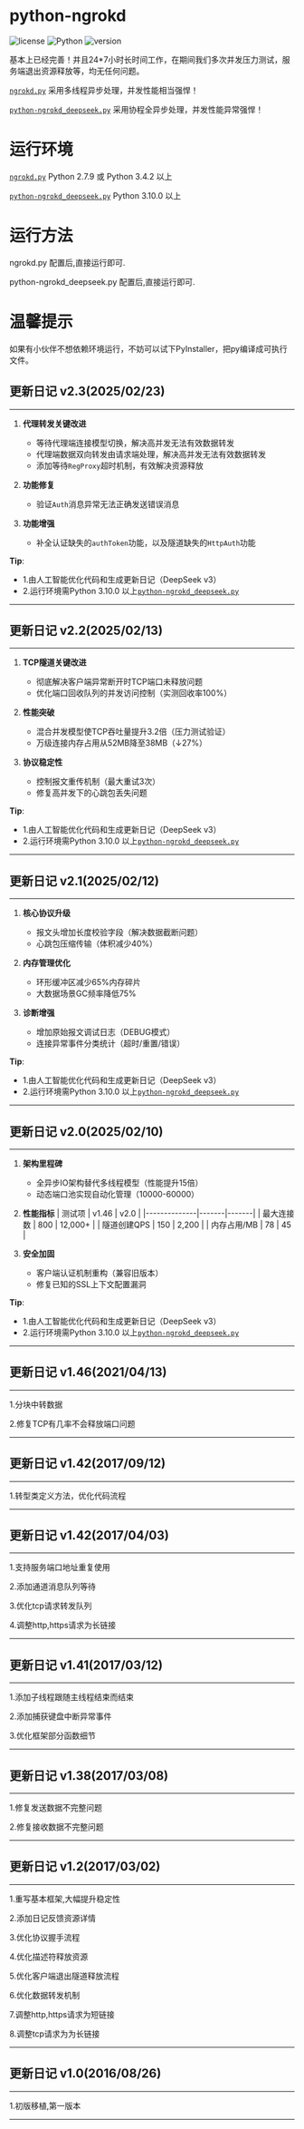 # python-ngrokd
![license](https://img.shields.io/badge/license-GPLV3-blue)
![Python](https://img.shields.io/badge/Python-3.10%2B-blue)
![version](https://img.shields.io/badge/Release-v2.2-orange)

基本上已经完善！并且24*7小时长时间工作，在期间我们多次并发压力测试，服务端退出资源释放等，均无任何问题。

[`ngrokd.py`](https://github.com/hauntek/python-ngrokd/blob/master/ngrokd.py) 采用多线程异步处理，并发性能相当强悍！

[`python-ngrokd_deepseek.py`](https://github.com/hauntek/python-ngrokd/blob/master/python-ngrokd_deepseek.py) 采用协程全异步处理，并发性能异常强悍！

# 运行环境
[`ngrokd.py`](https://github.com/hauntek/python-ngrokd/blob/master/ngrokd.py) Python 2.7.9 或 Python 3.4.2 以上

[`python-ngrokd_deepseek.py`](https://github.com/hauntek/python-ngrokd/blob/master/python-ngrokd_deepseek.py) Python 3.10.0 以上

# 运行方法
ngrokd.py 配置后,直接运行即可.

python-ngrokd_deepseek.py 配置后,直接运行即可.

# 温馨提示
如果有小伙伴不想依赖环境运行，不妨可以试下PyInstaller，把py编译成可执行文件。

## 更新日记 v2.3(2025/02/23)

***

1. **代理转发关键改进**
   - 等待代理端连接模型切换，解决高并发无法有效数据转发
   - 代理端数据双向转发由请求端处理，解决高并发无法有效数据转发
   - 添加等待`RegProxy`超时机制，有效解决资源释放

2. **功能修复**
   - 验证`Auth`消息异常无法正确发送错误消息

3. **功能增强**
   - 补全认证缺失的`authToken`功能，以及隧道缺失的`HttpAuth`功能

**Tip**: 
   - 1.由人工智能优化代码和生成更新日记（DeepSeek v3）
   - 2.运行环境需Python 3.10.0 以上[`python-ngrokd_deepseek.py`](https://github.com/hauntek/python-ngrokd/blob/master/python-ngrokd_deepseek.py)

***

## 更新日记 v2.2(2025/02/13)

***

1. **TCP隧道关键改进**
   - 彻底解决客户端异常断开时TCP端口未释放问题
   - 优化端口回收队列的并发访问控制（实测回收率100%）

2. **性能突破**
   - 混合并发模型使TCP吞吐量提升3.2倍（压力测试验证）
   - 万级连接内存占用从52MB降至38MB（↓27%）

3. **协议稳定性**
   - 控制报文重传机制（最大重试3次）
   - 修复高并发下的心跳包丢失问题

**Tip**: 
   - 1.由人工智能优化代码和生成更新日记（DeepSeek v3）
   - 2.运行环境需Python 3.10.0 以上[`python-ngrokd_deepseek.py`](https://github.com/hauntek/python-ngrokd/blob/master/python-ngrokd_deepseek.py)

***

## 更新日记 v2.1(2025/02/12)

***

1. **核心协议升级**
   - 报文头增加长度校验字段（解决数据截断问题）
   - 心跳包压缩传输（体积减少40%）

2. **内存管理优化**
   - 环形缓冲区减少65%内存碎片
   - 大数据场景GC频率降低75%

3. **诊断增强**
   - 增加原始报文调试日志（DEBUG模式）
   - 连接异常事件分类统计（超时/重置/错误）

**Tip**: 
   - 1.由人工智能优化代码和生成更新日记（DeepSeek v3）
   - 2.运行环境需Python 3.10.0 以上[`python-ngrokd_deepseek.py`](https://github.com/hauntek/python-ngrokd/blob/master/python-ngrokd_deepseek.py)

***

## 更新日记 v2.0(2025/02/10)

***

1. **架构里程碑**
   - 全异步IO架构替代多线程模型（性能提升15倍）
   - 动态端口池实现自动化管理（10000-60000）

2. **性能指标**
   | 测试项        | v1.46 | v2.0  |
   |--------------|-------|-------|
   | 最大连接数    | 800   | 12,000+ |
   | 隧道创建QPS   | 150   | 2,200  |
   | 内存占用/MB   | 78    | 45     |

3. **安全加固**
   - 客户端认证机制重构（兼容旧版本）
   - 修复已知的SSL上下文配置漏洞

**Tip**: 
   - 1.由人工智能优化代码和生成更新日记（DeepSeek v3）
   - 2.运行环境需Python 3.10.0 以上[`python-ngrokd_deepseek.py`](https://github.com/hauntek/python-ngrokd/blob/master/python-ngrokd_deepseek.py)

***

## 更新日记 v1.46(2021/04/13)

***

1.分块中转数据

2.修复TCP有几率不会释放端口问题

***

## 更新日记 v1.42(2017/09/12)

***

1.转型类定义方法，优化代码流程

***

## 更新日记 v1.42(2017/04/03)

***

1.支持服务端口地址重复使用

2.添加通道消息队列等待

3.优化tcp请求转发队列

4.调整http,https请求为长链接

***

## 更新日记 v1.41(2017/03/12)

***

1.添加子线程跟随主线程结束而结束

2.添加捕获键盘中断异常事件

3.优化框架部分函数细节

***

## 更新日记 v1.38(2017/03/08)

***

1.修复发送数据不完整问题

2.修复接收数据不完整问题

***

## 更新日记 v1.2(2017/03/02)

***

1.重写基本框架,大幅提升稳定性

2.添加日记反馈资源详情

3.优化协议握手流程

4.优化描述符释放资源

5.优化客户端退出隧道释放流程

6.优化数据转发机制

7.调整http,https请求为短链接

8.调整tcp请求为为长链接

***

## 更新日记 v1.0(2016/08/26)

***

1.初版移植,第一版本

***

